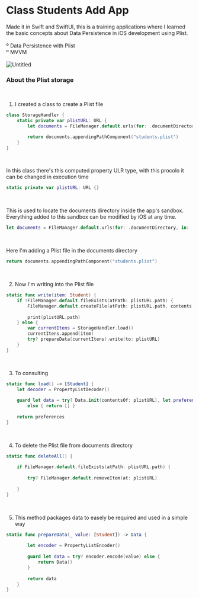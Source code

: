 # Class Students Add App 

Made it in Swift and SwiftUI, this is a training applications where I learned the basic concepts about Data Persistence in iOS development using Plist.
<br>
<br>
º Data Persistence with Plist
<br>
º MVVM
<br>
<br>
![Untitled](https://user-images.githubusercontent.com/92945868/215280205-aacabb6c-213e-4f76-bc2e-e3d44b5cf962.gif)

### About the Plist storage
<br>

1. I created a class to create a Plist file

```Swift
class StorageHandler {
    static private var plistURL: URL {
        let documents = FileManager.default.urls(for: .documentDirectory, in: .userDomainMask).first!

        return documents.appendingPathComponent("students.plist")
    }
}
```
<br>

In this class there's this computed property ULR type, with this procolo it can be changed in execution time

```Swift
static private var plistURL: URL {}
```
<br>

This is used to locate the documents directory inside the app's sandbox. Everything added to this sandbox can be modified by iOS at any time.
```Swift
let documents = FileManager.default.urls(for: .documentDirectory, in: .userDomainMask).first!
```
<br>

Here I'm adding a Plist file in the documents directory
```Swift
return documents.appendingPathComponent("students.plist")
```
<br>

2. Now I'm writing into the Plist file
```Swift
static func write(item: Student) {
    if !FileManager.default.fileExists(atPath: plistURL.path) {
        FileManager.default.createFile(atPath: plistURL.path, contents: prepareData([item]), attributes: nil)
        
        print(plistURL.path)
    } else {
        var currentItens = StorageHandler.load()
        currentItens.append(item)
        try? prepareData(currentItens).write(to: plistURL)
    }
}
```
<br>

3. To consulting
```Swift
static func load() -> [Student] {
    let decoder = PropertyListDecoder()
    
    guard let data = try? Data.init(contentsOf: plistURL), let preferences = try? decoder.decode([Student].self, from: data)
        else { return [] }
            
    return preferences
}
```

<br>

4. To delete the Plist file from documents directory   
```Swift
static func deleteAll() {
        
    if FileManager.default.fileExists(atPath: plistURL.path) {
        
        try? FileManager.default.removeItem(at: plistURL)
        
    }
}
```

<br>

5. This method packages data to easely be required and used in a simple way
```Swift
static func prepareData(_ value: [Student]) -> Data {
        
        let encoder = PropertyListEncoder()
        
        guard let data = try? encoder.encode(value) else {
            return Data()
        }
        
        return data
    }
}
```

